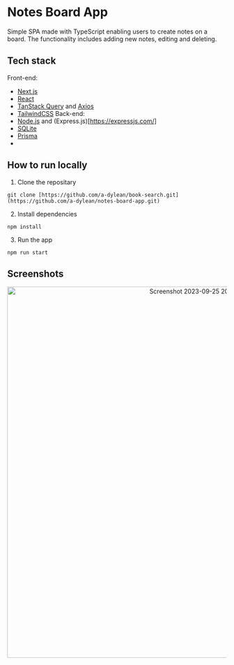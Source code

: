 # Notes Board App #
Simple SPA made with TypeScript enabling users to create notes on a board. The functionality includes adding new notes, editing and deleting.

## Tech stack ##
Front-end:
* [Next.js](https://nextjs.org/docs)
* [React](https://react.dev/)
* [TanStack Query](https://tanstack.com/query/latest/docs/react/overview) and [Axios](https://axios-http.com/docs/intro)
* [TailwindCSS](https://tailwindcss.com/)
Back-end:
* [Node.js](https://nodejs.org/en/docs) and (Express.js)[https://expressjs.com/]
* [SQLite](https://www.sqlite.org/index.html)
* [Prisma](https://www.prisma.io/docs)
* 

## How to run locally ##
1. Clone the repositary
```
git clone [https://github.com/a-dylean/book-search.git](https://github.com/a-dylean/notes-board-app.git)
```
2. Install dependencies
```
npm install
```
3. Run the app
```
npm run start
```

## Screenshots ##
<p align="center" width="100%">
<img width="850" alt="Screenshot 2023-09-25 201337" src="https://github.com/a-dylean/notes-board-app/assets/83976465/2a9c5bba-3cee-4f85-a5e7-f6381aa74e04">
</p>
